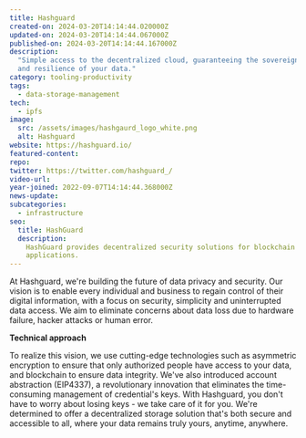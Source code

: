 ```yaml
---
title: Hashguard
created-on: 2024-03-20T14:14:44.020000Z
updated-on: 2024-03-20T14:14:44.067000Z
published-on: 2024-03-20T14:14:44.167000Z
description:
  "Simple access to the decentralized cloud, guaranteeing the sovereignty
  and resilience of your data."
category: tooling-productivity
tags:
  - data-storage-management
tech:
  - ipfs
image:
  src: /assets/images/hashgaurd_logo_white.png
  alt: Hashguard
website: https://hashguard.io/
featured-content:
repo:
twitter: https://twitter.com/hashguard_/
video-url:
year-joined: 2022-09-07T14:14:44.368000Z
news-update:
subcategories:
  - infrastructure
seo:
  title: HashGuard
  description:
    HashGuard provides decentralized security solutions for blockchain
    applications.
---
```


At Hashguard, we're building the future of data privacy and security. Our vision is to enable every individual and business to regain control of their digital information, with a focus on security, simplicity and uninterrupted data access. We aim to eliminate concerns about data loss due to hardware failure, hacker attacks or human error.

**Technical approach**

To realize this vision, we use cutting-edge technologies such as asymmetric encryption to ensure that only authorized people have access to your data, and blockchain to ensure data integrity. We've also introduced account abstraction (EIP4337), a revolutionary innovation that eliminates the time-consuming management of credential's keys. With Hashguard, you don't have to worry about losing keys - we take care of it for you. We're determined to offer a decentralized storage solution that's both secure and accessible to all, where your data remains truly yours, anytime, anywhere.
